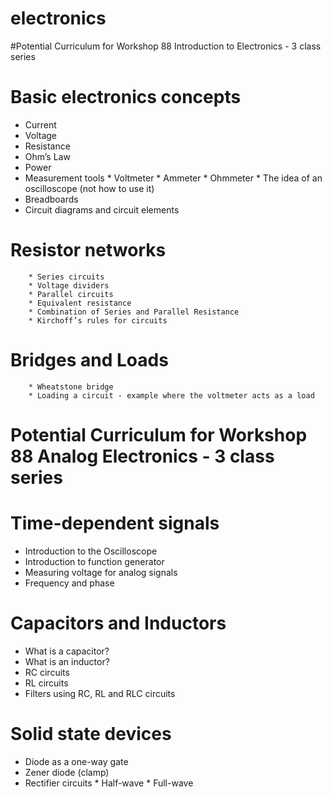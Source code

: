 electronics
===========
#Potential Curriculum for Workshop 88 Introduction to Electronics - 3 class series

#    Basic electronics concepts
* Current
* Voltage
* Resistance
* Ohm’s Law
* Power
* Measurement tools
       * Voltmeter
       * Ammeter
       * Ohmmeter
       * The idea of an oscilloscope (not how to use it)
* Breadboards
* Circuit diagrams and circuit elements
#    Resistor networks
        * Series circuits
        * Voltage dividers
        * Parallel circuits
        * Equivalent resistance
        * Combination of Series and Parallel Resistance
        * Kirchoff’s rules for circuits
#    Bridges and Loads
        * Wheatstone bridge
        * Loading a circuit - example where the voltmeter acts as a load


# Potential Curriculum for Workshop 88 Analog Electronics - 3 class series

#    Time-dependent signals
* Introduction to the Oscilloscope
* Introduction to function generator
* Measuring voltage for analog signals
* Frequency and phase
#    Capacitors and Inductors
* What is a capacitor?
* What is an inductor?
* RC circuits
* RL circuits
* Filters using RC, RL and RLC circuits
#    Solid state devices
* Diode as a one-way gate
* Zener diode (clamp)
* Rectifier circuits
       * Half-wave
       * Full-wave

